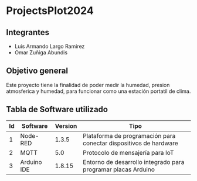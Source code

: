 # ProjectsPIot2024
## Integrantes

- Luis Armando Largo Ramirez
- Omar Zuñiga Abundis

## Objetivo general
Este proyecto tiene la finalidad de poder medir la humedad, presion atmosferica y humedad, para funcionar como una estación portatil
de clima. 

## Tabla de Software utilizado
|Id|Software|Version|Tipo|
|---|---|---|---|
|1|Node-RED|1.3.5|Plataforma de programación para conectar dispositivos de hardware|
|2|MQTT|5.0|Protocolo de mensajería para IoT|
|3|Arduino IDE|1.8.15|Entorno de desarrollo integrado para programar placas Arduino|
